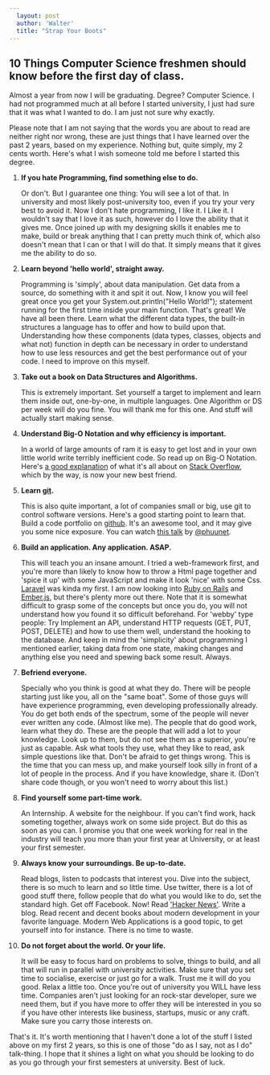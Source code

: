 ```yaml
---
  layout: post
  author: 'Walter'
  title: "Strap Your Boots"
---
```


## 10 Things Computer Science freshmen should know before the first day of class.

Almost a year from now I will be graduating. Degree? Computer Science. I had not programmed much at all before I started university, I just had sure that it was what I wanted to do. I am just not sure why exactly.

Please note that I am not saying that the words you are about to read are neither right nor wrong, these are just things that I have learned over the past 2 years, based on my experience. Nothing but, quite simply, my 2 cents worth. Here's what I wish someone told me before I started this degree.

1. **If you hate Programming, find something else to do.**

    Or don't. But I guarantee one thing: You will see a lot of that. In university and most likely post-university too, even if you try your very best to avoid it. Now I don't hate programming, I like it. I Like it. I wouldn't say that I love it as such, however do I love the ability that it gives me. Once joined up with my designing skills it enables me to make, build or break anything that I can pretty much think of, which also doesn't mean that I can or that I will do that. It simply means that it gives me the ability to do so.

2. **Learn beyond 'hello world', straight away.**

    Programming is 'simply', about data manipulation. Get data from a source, do something with it and spit it out. Now, I know you will feel great once you get your System.out.println("Hello World!"); statement running for the first time inside your main function. That's great! We have all been there. Learn what the different data types, the built-in structures a language has to offer and how to build upon that. Understanding how these components (data types, classes, objects and what not) function in depth can be necessary in order to understand how to use less resources and get the best performance out of your code. I need to improve on this myself.

3. **Take out a book on Data Structures and Algorithms.**

    This is extremely important. Set yourself a target to implement and learn them inside out, one-by-one, in multiple languages. One Algorithm or DS per week will do you fine. You will thank me for this one. And stuff will actually start making sense.

4. **Understand Big-O Notation and why efficiency is important.**

    In a world of large amounts of ram it is easy to get lost and in your own little world write terribly inefficient code. So read up on Big-O Notation. Here's [a good explanation](http://stackoverflow.com/a/487278/1260977) of what it's all about on [Stack Overflow](http://www.stackoverflow.com/), which by the way, is now your new best friend.

5. **Learn [git](http://git-scm.com/).**

    This is also quite important, a lot of companies small or big, use git to control software versions. Here's a good starting point to learn that. Build a code portfolio on [github](http://www.github.com). It's an awesome tool, and it may give you some nice exposure. You can watch [this talk](http://www.youtube.com/watch?v=gp6v7AXQQTY) by [@phuunet](https://twitter.com/phuunet).

6. **Build an application. Any application. ASAP.**

    This will teach you an insane amount. I tried a web-framework first, and you're more than likely to know how to throw a Html page together and 'spice it up' with some JavaScript and make it look 'nice' with some Css. [Laravel](http://laravel.com) was kinda my first. I am now looking into [Ruby on Rails](http://www.rubyonrails.org) and [Ember.js](http://emberjs.com), but there's plenty more out there. Note that it is somewhat difficult to grasp some of the concepts but once you do, you will not understand how you found it so difficult beforehand. For 'webby' type people: Try Implement an API, understand HTTP requests (GET, PUT, POST, DELETE) and how to use them well, understand the hooking to the database. And keep in mind the 'simplicity' about programming I mentioned earlier, taking data from one state, making changes and anything else you need and spewing back some result. Always.

7. **Befriend everyone.**

    Specially who you think is good at what they do. There will be people starting just like you, all on the "same boat". Some of those guys will have experience programming, even developing professionally  already. You do get both ends of the spectrum, some of the people will never ever written any code. (Almost like me). The people that do good work, learn what they do. These are the people that will add a lot to your knowledge. Look up to them, but do not see them as a superior, you're just as capable. Ask what tools they use, what they like to read, ask simple questions like that. Don't be afraid to get things wrong. This is the time that you can mess up, and make yourself look silly in front of a lot of people in the process. And if you have knowledge, share it. (Don't share code though, or you won't need to worry about this list.)

8. **Find yourself some part-time work.**

    An Internship. A website for the neighbour. If you can't find work, hack someting together, always work on some side project. But do this as soon as you can. I promise you that one week working for real in the industry will teach you more than your first year at University, or at least your first semester.

9. **Always know your surroundings. Be up-to-date.**

    Read blogs, listen to podcasts that interest you. Dive into the subject, there is so much to learn and so little time. Use twitter, there is a lot of good stuff there, follow people that do what you would like to do, set the standard high. Get off Facebook. Now! Read ['Hacker News'](http://news.ycombinator.com/). Write a blog. Read recent and decent books about modern development in your favorite language. Modern Web Applications is a good topic, to get yourself into for instance. There is no time to waste.

10. **Do not forget about the world. Or your life.**

    It will be easy to focus hard on problems to solve, things to build, and all that will run in parallel with university activities. Make sure that you set time to socialise, exercise or just go for a walk. Trust me it will do you good. Relax a little too. Once you're out of university you WILL have less time. Companies aren't just looking for an rock-star developer, sure we need them, but if you have more to offer they will be interested in you so if you have other interests like business, startups, music or any craft. Make sure you carry those interests on.

That's it. It's worth mentioning that I haven't done a lot of the stuff I listed above on my first 2 years, so this is one of those "do as I say, not as I do" talk-thing. I hope that it shines a light on what you should be looking to do as you go through your first semesters at university. Best of luck.
